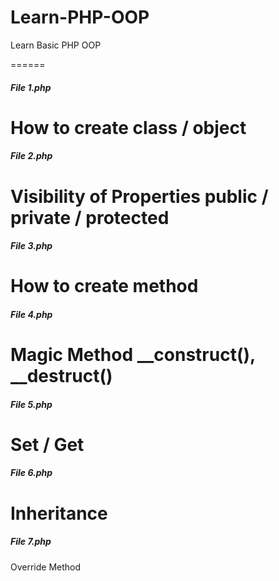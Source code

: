 # Learn-PHP-OOP
Learn Basic PHP OOP

======
##### File 1.php
How to create class / object
======
##### File 2.php
Visibility of Properties public / private / protected
======
##### File 3.php
How to create method
======
##### File 4.php
Magic Method __construct(), __destruct()
======
##### File 5.php
Set / Get
======
##### File 6.php
Inheritance
======
##### File 7.php
Override Method
